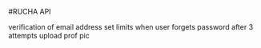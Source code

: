#RUCHA API

verification of email address
set limits when user forgets password after 3 attempts
upload prof pic